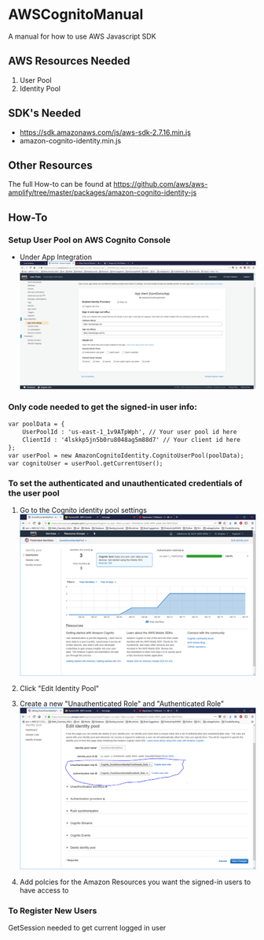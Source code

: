 # AWSCognitoManual
A manual for how to use AWS Javascript SDK

AWS Resources Needed
--------------------
1. User Pool
2. Identity Pool

SDK's Needed
------------
  - https://sdk.amazonaws.com/js/aws-sdk-2.7.16.min.js
  - amazon-cognito-identity.min.js

Other Resources
---------------
The full How-to can be found at https://github.com/aws/aws-amplify/tree/master/packages/amazon-cognito-identity-js

## How-To

### Setup User Pool on AWS Cognito Console
  - Under App Integration
  ![](https://github.com/nrao57/AWSCognitoManual/blob/master/imgs/userpool.png)

### Only code needed to get the signed-in user info:
    var poolData = {
        UserPoolId : 'us-east-1_1v9ATpWph', // Your user pool id here
        ClientId : '4lskkp5jn5b0ru8048ag5m88d7' // Your client id here
    };
    var userPool = new AmazonCognitoIdentity.CognitoUserPool(poolData);
    var cognitoUser = userPool.getCurrentUser();

### To set the authenticated and unauthenticated credentials of the user pool
1. Go to the Cognito identity pool settings
![](https://github.com/nrao57/AWSCognitoManual/blob/master/imgs/identitypool.png)

2. Click "Edit Identity Pool"
3. Create a new "Unauthenticated Role" and "Authenticated Role"
![](https://github.com/nrao57/AWSCognitoManual/blob/master/imgs/createroles.png)

4. Add polcies for the Amazon Resources you want the signed-in users to have access to 

### To Register New Users
GetSession needed to get current logged in user

